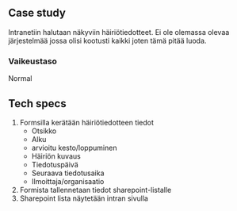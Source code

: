 ## Case study

Intranetiin halutaan näkyviin häiriötiedotteet. Ei ole olemassa olevaa järjestelmää jossa olisi kootusti kaikki joten tämä pitää luoda.

### Vaikeustaso
Normal

## Tech specs

1. Formsilla kerätään häiriötiedotteen tiedot
	- Otsikko
	- Alku
	- arvioitu kesto/loppuminen
	- Häiriön kuvaus
	- Tiedotuspäivä
	- Seuraava tiedotusaika
	- Ilmoittaja/organisaatio
3. Formista tallennetaan tiedot sharepoint-listalle
4. Sharepoint lista näytetään intran sivulla
